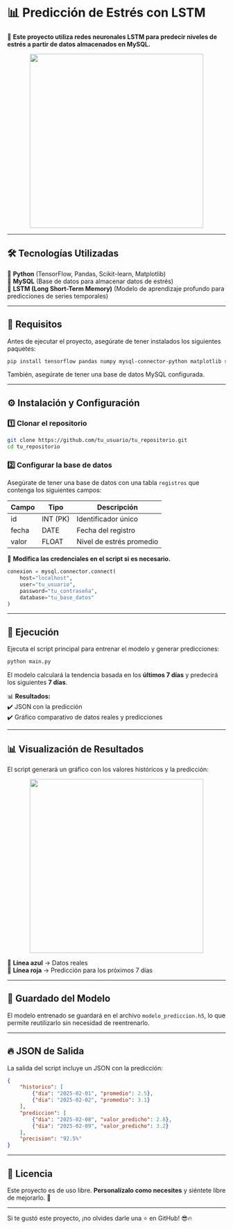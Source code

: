 # 📊 Predicción de Estrés con LSTM  

🚀 **Este proyecto utiliza redes neuronales LSTM para predecir niveles de estrés a partir de datos almacenados en MySQL.**  

<div align="center">
    <img src="https://upload.wikimedia.org/wikipedia/commons/2/28/Artificial_neural_network.svg" width="400px">
</div>

---

## 🛠️ Tecnologías Utilizadas  

🔹 **Python** (TensorFlow, Pandas, Scikit-learn, Matplotlib)  
🔹 **MySQL** (Base de datos para almacenar datos de estrés)  
🔹 **LSTM (Long Short-Term Memory)** (Modelo de aprendizaje profundo para predicciones de series temporales)  

---

## 📌 Requisitos  

Antes de ejecutar el proyecto, asegúrate de tener instalados los siguientes paquetes:  

```sh
pip install tensorflow pandas numpy mysql-connector-python matplotlib scikit-learn
```

También, asegúrate de tener una base de datos MySQL configurada.  

---

## ⚙️ Instalación y Configuración  

### 1️⃣ Clonar el repositorio  

```sh
git clone https://github.com/tu_usuario/tu_repositorio.git
cd tu_repositorio
```

### 2️⃣ Configurar la base de datos  

Asegúrate de tener una base de datos con una tabla `registros` que contenga los siguientes campos:  

| Campo     | Tipo        | Descripción |
|-----------|------------|-------------|
| id        | INT (PK)   | Identificador único |
| fecha     | DATE       | Fecha del registro |
| valor     | FLOAT      | Nivel de estrés promedio |

📌 **Modifica las credenciales en el script si es necesario.**  

```python
conexion = mysql.connector.connect(
    host="localhost",
    user="tu_usuario",
    password="tu_contraseña",
    database="tu_base_datos"
)
```

---

## 🚀 Ejecución  

Ejecuta el script principal para entrenar el modelo y generar predicciones:  

```sh
python main.py
```

El modelo calculará la tendencia basada en los **últimos 7 días** y predecirá los siguientes **7 días**.  

📊 **Resultados:**  
✔️ JSON con la predicción  
✔️ Gráfico comparativo de datos reales y predicciones  

---

## 📊 Visualización de Resultados  

El script generará un gráfico con los valores históricos y la predicción:  

<div align="center">
    <img src="https://upload.wikimedia.org/wikipedia/commons/1/19/Matplotlib_pie_chart.svg" width="400px">
</div>

🔹 **Línea azul** → Datos reales  
🔹 **Línea roja** → Predicción para los próximos 7 días  

---

## 💾 Guardado del Modelo  

El modelo entrenado se guardará en el archivo `modelo_prediccion.h5`, lo que permite reutilizarlo sin necesidad de reentrenarlo.  

---

## 🔥 JSON de Salida  

La salida del script incluye un JSON con la predicción:  

```json
{
    "historico": [
        {"dia": "2025-02-01", "promedio": 2.5},
        {"dia": "2025-02-02", "promedio": 3.1}
    ],
    "prediccion": [
        {"dia": "2025-02-08", "valor_predicho": 2.8},
        {"dia": "2025-02-09", "valor_predicho": 3.2}
    ],
    "precision": "92.5%"
}
```

---

## 📜 Licencia  

Este proyecto es de uso libre. **Personalízalo como necesites** y siéntete libre de mejorarlo. 🚀  

---

Si te gustó este proyecto, ¡no olvides darle una ⭐ en GitHub! 😎🔥
